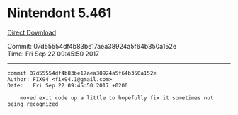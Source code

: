 # Nintendont 5.461
[Direct Download](./Nintendont.zip)

Commit: 07d55554df4b83be17aea38924a5f64b350a152e  
Time: Fri Sep 22 09:45:50 2017   

-----

```
commit 07d55554df4b83be17aea38924a5f64b350a152e
Author: FIX94 <fix94.1@gmail.com>
Date:   Fri Sep 22 09:45:50 2017 +0200

    moved exit code up a little to hopefully fix it sometimes not being recognized
```
